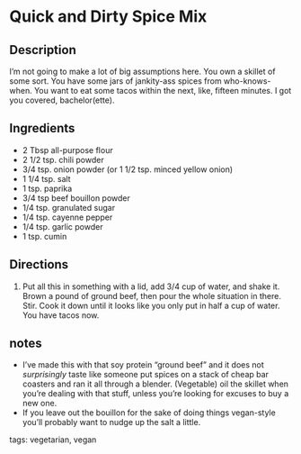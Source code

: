 Quick and Dirty Spice Mix
=========================

## Description

I’m not going to make a lot of big assumptions here. You own a skillet of some sort. You have some jars of jankity-ass spices from who-knows-when. You want to eat some tacos within the next, like, fifteen minutes. I got you covered, bachelor(ette).

## Ingredients

* 2 Tbsp all-purpose flour
* 2 1/2 tsp. chili powder
* 3/4 tsp. onion powder (or 1 1/2 tsp. minced yellow onion)
* 1 1/4 tsp. salt
* 1 tsp. paprika
* 3/4 tsp beef bouillon powder
* 1/4 tsp. granulated sugar
* 1/4 tsp. cayenne pepper
* 1/4 tsp. garlic powder
* 1 tsp. cumin

## Directions

1. Put all this in something with a lid, add 3/4 cup of water, and shake it. Brown a pound of ground beef, then pour the whole situation in there. Stir. Cook it down until it looks like you only put in half a cup of water. You have tacos now.

## notes

* I’ve made this with that soy protein “ground beef” and it does not _surprisingly_ taste like someone put spices on a stack of cheap bar coasters and ran it all through a blender. (Vegetable) oil the skillet when you’re dealing with that stuff, unless you’re looking for excuses to buy a new one.
* If you leave out the bouillon for the sake of doing things vegan-style you’ll probably want to nudge up the salt a little.

tags: vegetarian, vegan
